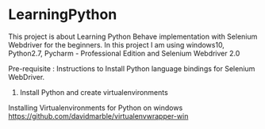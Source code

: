 # LearningPython
This project is about Learning Python Behave implementation with Selenium Webdriver for the beginners. In this project I am using windows10, Python2.7, Pycharm - Professional Edition and Selenium Webdriver 2.0

Pre-requisite : 
Instructions to Install Python language bindings for Selenium WebDriver.
1. Install Python and create virtualenvironments

Installing Virtualenvironments for Python on windows
https://github.com/davidmarble/virtualenvwrapper-win
